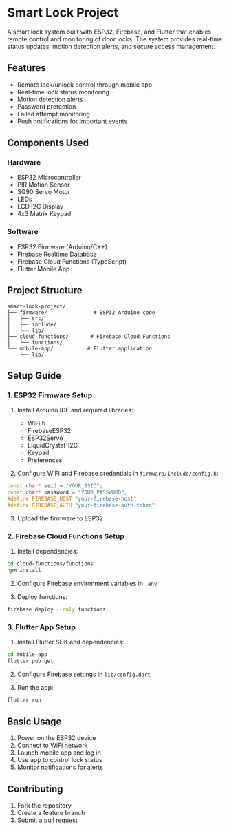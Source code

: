 # Smart Lock Project

A smart lock system built with ESP32, Firebase, and Flutter that enables remote control and monitoring of door locks. The system provides real-time status updates, motion detection alerts, and secure access management.

## Features

- Remote lock/unlock control through mobile app
- Real-time lock status monitoring
- Motion detection alerts
- Password protection
- Failed attempt monitoring
- Push notifications for important events

## Components Used

### Hardware
- ESP32 Microcontroller
- PIR Motion Sensor
- SG90 Servo Motor
- LEDs
- LCD I2C Display
- 4x3 Matrix Keypad

### Software
- ESP32 Firmware (Arduino/C++)
- Firebase Realtime Database
- Firebase Cloud Functions (TypeScript)
- Flutter Mobile App

## Project Structure
```
smart-lock-project/
├── firmware/               # ESP32 Arduino code
│   ├── src/
│   ├── include/
│   └── lib/
├── cloud-functions/       # Firebase Cloud Functions
│   └── functions/
└── mobile-app/           # Flutter application
    └── lib/
```

## Setup Guide

### 1. ESP32 Firmware Setup

1. Install Arduino IDE and required libraries:
   - WiFi.h
   - FirebaseESP32
   - ESP32Servo
   - LiquidCrystal_I2C
   - Keypad
   - Preferences

2. Configure WiFi and Firebase credentials in `firmware/include/config.h`:
```cpp
const char* ssid = "YOUR_SSID";
const char* password = "YOUR_PASSWORD";
#define FIREBASE_HOST "your-firebase-host"
#define FIREBASE_AUTH "your-firebase-auth-token"
```

3. Upload the firmware to ESP32

### 2. Firebase Cloud Functions Setup

1. Install dependencies:
```bash
cd cloud-functions/functions
npm install
```

2. Configure Firebase environment variables in `.env`

3. Deploy functions:
```bash
firebase deploy --only functions
```

### 3. Flutter App Setup

1. Install Flutter SDK and dependencies:
```bash
cd mobile-app
flutter pub get
```

2. Configure Firebase settings in `lib/config.dart`

3. Run the app:
```bash
flutter run
```

## Basic Usage

1. Power on the ESP32 device
2. Connect to WiFi network
3. Launch mobile app and log in
4. Use app to control lock status
5. Monitor notifications for alerts

## Contributing

1. Fork the repository
2. Create a feature branch
3. Submit a pull request
